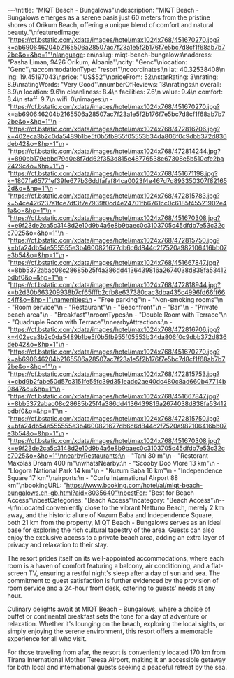 ---\ntitle: "MIQT Beach - Bungalows"\ndescription: "MIQT Beach - Bungalows emerges as a serene oasis just 60 meters from the pristine shores of Orikum Beach, offering a unique blend of comfort and natural beauty."\nfeaturedImage: "https://cf.bstatic.com/xdata/images/hotel/max1024x768/451670270.jpg?k=ab690646204b2165506a28507ac7f23a1e5f2b176f7e5bc7d8cf1f68ab7b72be&o=&hp=1"\nlanguage: en\nslug: miqt-beach-bungalows\naddress: "Pasha Liman, 9426 Orikum, Albania"\ncity: "Genc"\nlocation: "Genc"\naccommodationType: "resort"\ncoordinates:\n  lat: 40.32538408\n  lng: 19.45197043\nprice: "US$52"\npriceFrom: 52\nstarRating: 3\nrating: 8.9\nratingWords: "Very Good"\nnumberOfReviews: 18\nratings:\n  overall: 8.9\n  location: 9.6\n  cleanliness: 8.4\n  facilities: 7.6\n  value: 9.4\n  comfort: 8.4\n  staff: 9.7\n  wifi: 0\nimages:\n  - "https://cf.bstatic.com/xdata/images/hotel/max1024x768/451670270.jpg?k=ab690646204b2165506a28507ac7f23a1e5f2b176f7e5bc7d8cf1f68ab7b72be&o=&hp=1"\n  - "https://cf.bstatic.com/xdata/images/hotel/max1024x768/472816706.jpg?k=402eca3b2c0da5489b1be5f0b5fb955f05553b34da806f0c9dbb372d836deb42&o=&hp=1"\n  - "https://cf.bstatic.com/xdata/images/hotel/max1024x768/472814244.jpg?k=890bb179ebbd79d0e8f7dd62f353d815e48776538e67308e5b510cfe2ba2429c&o=&hp=1"\n  - "https://cf.bstatic.com/xdata/images/hotel/max1024x768/451671198.jpg?k=1807fa65771ef39fe677b36ddfafaf84ca0023f4e467d7d893350307f821652d&o=&hp=1"\n  - "https://cf.bstatic.com/xdata/images/hotel/max1024x768/472815783.jpg?k=54ce426237a1fce7df3f7e7939f0cd4e24701fb6761cc0c6185f45521902e41a&o=&hp=1"\n  - "https://cf.bstatic.com/xdata/images/hotel/max1024x768/451670308.jpg?k=e9f23de2ca5c3148d2e10d9b4a6e8b9baec0c3103705c45dfdb7e53c32cc7025&o=&hp=1"\n  - "https://cf.bstatic.com/xdata/images/hotel/max1024x768/472815750.jpg?k=bfa24db54e555555e3b4600821677db6c6d844c2f7520a982106416bb07e3b54&o=&hp=1"\n  - "https://cf.bstatic.com/xdata/images/hotel/max1024x768/451667847.jpg?k=8bb5372abac08c28685b25f4a386dd4136439816a2674038d838fa53412bdbf0&o=&hp=1"\n  - "https://cf.bstatic.com/xdata/images/hotel/max1024x768/472818944.jpg?k=b2d30b663209938b7cf65fffb2cfb8e637380cac3dba435c4996fd66ff66c4ff&o=&hp=1"\namenities:\n  - "Free parking"\n  - "Non-smoking rooms"\n  - "Room service"\n  - "Restaurant"\n  - "Beachfront"\n  - "Bar"\n  - "Private beach area"\n  - "Breakfast"\nroomTypes:\n  - "Double Room with Terrace"\n  - "Quadruple Room with Terrace"\nnearbyAttractions:\n  - "https://cf.bstatic.com/xdata/images/hotel/max1024x768/472816706.jpg?k=402eca3b2c0da5489b1be5f0b5fb955f05553b34da806f0c9dbb372d836deb42&o=&hp=1"\n  - "https://cf.bstatic.com/xdata/images/hotel/max1024x768/451670270.jpg?k=ab690646204b2165506a28507ac7f23a1e5f2b176f7e5bc7d8cf1f68ab7b72be&o=&hp=1"\n  - "https://cf.bstatic.com/xdata/images/hotel/max1024x768/472815753.jpg?k=cbd9b2fabe50d57c3151fe55fc39d351eadc2ae40dc480c8ad660b47714b0847&o=&hp=1"\n  - "https://cf.bstatic.com/xdata/images/hotel/max1024x768/451667847.jpg?k=8bb5372abac08c28685b25f4a386dd4136439816a2674038d838fa53412bdbf0&o=&hp=1"\n  - "https://cf.bstatic.com/xdata/images/hotel/max1024x768/472815750.jpg?k=bfa24db54e555555e3b4600821677db6c6d844c2f7520a982106416bb07e3b54&o=&hp=1"\n  - "https://cf.bstatic.com/xdata/images/hotel/max1024x768/451670308.jpg?k=e9f23de2ca5c3148d2e10d9b4a6e8b9baec0c3103705c45dfdb7e53c32cc7025&o=&hp=1"\nnearbyRestaurants:\n  - "Tani 30 m"\n  - "Restorant Maxolas Dream 400 m"\nwhatsNearby:\n  - "Scooby Doo Vlore 13 km"\n  - "Llogora National Park 14 km"\n  - "Kuzum Baba 16 km"\n  - "Independence Square 17 km"\nairports:\n  - "Corfu International Airport 88 km"\nbookingURL: "https://www.booking.com/hotel/al/miqt-beach-bungalows.en-gb.html?aid=8035640"\nbestFor: "Best for Beach Access"\nbestCategories: "Beach Access"\ncategory: "Beach Access"\n---\n\nLocated conveniently close to the vibrant Nettuno Beach, merely 2 km away, and the historic allure of Kuzum Baba and Independence Square, both 21 km from the property, MIQT Beach - Bungalows serves as an ideal base for exploring the rich cultural tapestry of the area. Guests can also enjoy the exclusive access to a private beach area, adding an extra layer of privacy and relaxation to their stay.

The resort prides itself on its well-appointed accommodations, where each room is a haven of comfort featuring a balcony, air conditioning, and a flat-screen TV, ensuring a restful night's sleep after a day of sun and sea. The commitment to guest satisfaction is further evidenced by the provision of room service and a 24-hour front desk, catering to guests' needs at any hour.

Culinary delights await at MIQT Beach - Bungalows, where a choice of buffet or continental breakfast sets the tone for a day of adventure or relaxation. Whether it's lounging on the beach, exploring the local sights, or simply enjoying the serene environment, this resort offers a memorable experience for all who visit.

For those traveling from afar, the resort is conveniently located 170 km from Tirana International Mother Teresa Airport, making it an accessible getaway for both local and international guests seeking a peaceful retreat by the sea.